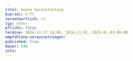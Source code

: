```yaml
---
titel: keine Veranstaltung 
kuerzel: o-ft
verantwortlich: cn
typ: other
pflicht: false
termine: 2024-12-27 10:00, 2024-11-01, 2025-01-03 09:00
empfohlene-voraussetzungen: 
published: true
dauer: 540
info:
---
```


